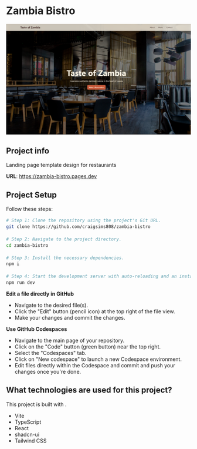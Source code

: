 # Zambia Bistro

![cover](public/og-image.png)

## Project info

Landing page template design for restaurants

**URL**: https://zambia-bistro.pages.dev

## Project Setup

Follow these steps:

```sh
# Step 1: Clone the repository using the project's Git URL.
git clone https://github.com/craigsims808/zambia-bistro

# Step 2: Navigate to the project directory.
cd zambia-bistro

# Step 3: Install the necessary dependencies.
npm i

# Step 4: Start the development server with auto-reloading and an instant preview.
npm run dev
```

**Edit a file directly in GitHub**

- Navigate to the desired file(s).
- Click the "Edit" button (pencil icon) at the top right of the file view.
- Make your changes and commit the changes.

**Use GitHub Codespaces**

- Navigate to the main page of your repository.
- Click on the "Code" button (green button) near the top right.
- Select the "Codespaces" tab.
- Click on "New codespace" to launch a new Codespace environment.
- Edit files directly within the Codespace and commit and push your changes once you're done.

## What technologies are used for this project?

This project is built with .

- Vite
- TypeScript
- React
- shadcn-ui
- Tailwind CSS


